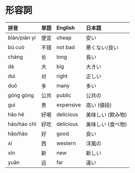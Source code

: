 # 形容詞

|拼音|単語|English|日本語|
|:--|:--|:--|:--|
|biàn/piàn yí|便宜|cheap|安い|
|bú cuò|不错|not bad|悪くない/良い|
|cháng|长|long|長い|
|dà|大|big|大きい|
|duì|对|right|正しい|
|duō|多|many|多い|
|gōng gòng|公共|public|公共の|
|guì|贵|expensive|高い (値段)|
|hǎo hē|好喝|delicious|美味しい (飲み物)|
|hǎo/hào chī|好吃|delicious|美味しい (食べ物)|
|hǎo/hào|好|good|良い|
|xī|西|western|洋風の|
|xīn|新|new|新しい|
|yuǎn|远|far|遠い|
